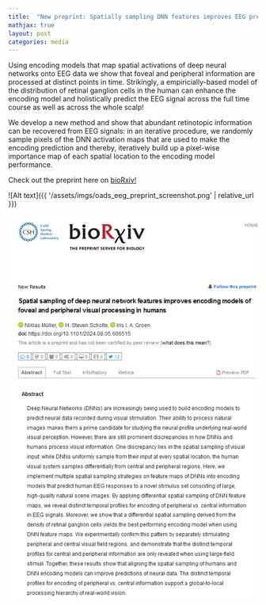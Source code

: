 ```yaml
---
title:  "New preprint: Spatially sampling DNN features improves EEG prediction!"
mathjax: true
layout: post
categories: media
---
```


Using encoding models that map spatial activations of deep neural networks onto EEG data we show that foveal and peripheral information are processed at distinct points in time.
Strikingly, a empiricially-based model of the distribution of retinal ganglion cells in the human can enhance the encoding model and holistically predict the EEG signal across the full time course as well as across the whole scalp!

We  develop a new method and show that abundant retinotopic information can be recovered from EEG signals: in an iterative procedure, we randomly sample pixels of the DNN activation maps that are used to make the encoding prediction and thereby, iteratively build up a pixel-wise importance map of each spatial location to the encoding model performance.


Check out the preprint here on [bioRxiv!](https://www.biorxiv.org/content/10.1101/2024.08.05.606515v1)

![Alt text]({{ '/assets/imgs/oads_eeg_preprint_screenshot.png' | relative_url }})

<div style="display: flex; align-items: center;">
    <img src="./assets/imgs/oads_eeg_preprint_screenshot.png" />
</div>

